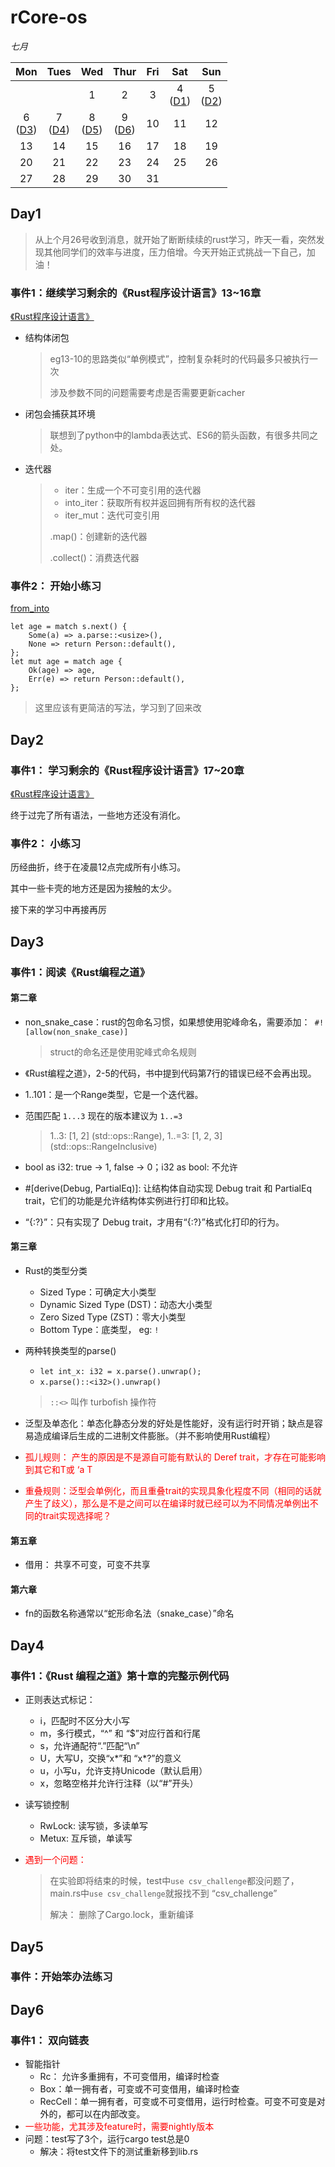 # rCore-os

*七月*

| Mon | Tues | Wed | Thur | Fri | Sat | Sun |
| :--: | :--: | :--: | :--: | :--: | :--: | :--: |
|   |   | 1 | 2 | 3 | 4<br>([D1](#day1)) | 5<br>([D2](#day2)) |
| 6<br>([D3](#day3)) | 7<br>([D4](#day4)) | 8<br>([D5](#day5)) | 9<br/>([D6](#day6)) |  10  | 11 | 12 |
| 13 | 14 | 15 | 16 | 17 | 18 | 19 |
| 20 | 21 | 22 | 23 | 24 | 25 | 26 |
| 27 | 28 | 29 | 30 | 31 |  |  |



## Day1

> 从上个月26号收到消息，就开始了断断续续的rust学习，昨天一看，突然发现其他同学们的效率与进度，压力倍增。今天开始正式挑战一下自己，加油！
>

### 事件1：继续学习剩余的《Rust程序设计语言》13~16章

[《Rust程序设计语言》](https://kaisery.github.io/trpl-zh-cn/ch13-01-closures.html )

- 结构体闭包

  >eg13-10的思路类似“单例模式”，控制复杂耗时的代码最多只被执行一次
  >
  >涉及参数不同的问题需要考虑是否需要更新cacher

- 闭包会捕获其环境

  > 联想到了python中的lambda表达式、ES6的箭头函数，有很多共同之处。

- 迭代器

  >- iter：生成一个不可变引用的迭代器
  >- into_iter：获取所有权并返回拥有所有权的迭代器
  >- iter_mut：迭代可变引用
  >
  >.map()：创建新的迭代器
  >
  >.collect()：消费迭代器

### 事件2： 开始小练习

[from_into](https://github.com/starEvil01/rCore-os/tree/master/rustlings/exercisesconversions/from_into.rs)

```
let age = match s.next() {
    Some(a) => a.parse::<usize>(),
    None => return Person::default(),
};
let mut age = match age {
    Ok(age) => age,
    Err(e) => return Person::default(),
};
```

> 这里应该有更简洁的写法，学习到了回来改


## Day2

### 事件1： 学习剩余的《Rust程序设计语言》17~20章

[《Rust程序设计语言》](https://kaisery.github.io/trpl-zh-cn/ch18-02-refutability.html)

终于过完了所有语法，一些地方还没有消化。

### 事件2： 小练习

历经曲折，终于在凌晨12点完成所有小练习。

其中一些卡壳的地方还是因为接触的太少。

接下来的学习中再接再厉

## Day3

### 事件1：阅读《Rust编程之道》

#### 第二章

- non_snake_case：rust的包命名习惯，如果想使用驼峰命名，需要添加：` #![allow(non_snake_case)]`

  > struct的命名还是使用驼峰式命名规则

- 《Rust编程之道》，2-5的代码，书中提到代码第7行的错误已经不会再出现。

- 1..101：是一个Range类型，它是一个迭代器。

- 范围匹配 `1...3` 现在的版本建议为 `1..=3`

  > 1..3: [1, 2] (std::ops::Range), 1..=3: [1, 2, 3] (std::ops::RangeInclusive)

- bool as i32: true -> 1, false -> 0；i32 as bool: 不允许

- #[derive(Debug, PartialEq)]: 让结构体自动实现 Debug trait 和 PartialEq trait，它们的功能是允许结构体实例进行打印和比较。

- “{:?}”：只有实现了 Debug trait，才用有“{:?}”格式化打印的行为。

#### 第三章

- Rust的类型分类
  - Sized Type：可确定大小类型
  - Dynamic Sized Type (DST)：动态大小类型
  - Zero Sized Type (ZST)：零大小类型
  - Bottom Type：底类型， eg: `!`

- 两种转换类型的parse()
  - `let int_x: i32 = x.parse().unwrap();`
  - `x.parse()::<i32>().unwrap()`

  > `::<>` 叫作 turbofish 操作符

- 泛型及单态化：单态化静态分发的好处是性能好，没有运行时开销；缺点是容易造成编译后生成的二进制文件膨胀。（并不影响使用Rust编程）
- <font color=red>孤儿规则： 产生的原因是不是源自可能有默认的 Deref trait，才存在可能影响到其它和T或 ‘a T</font>

- <font color=red>重叠规则：泛型会单例化，而且重叠trait的实现具象化程度不同（相同的话就产生了歧义），那么是不是之间可以在编译时就已经可以为不同情况单例出不同的trait实现选择呢？</font>

#### 第五章

- 借用： 共享不可变，可变不共享

#### 第六章

- fn的函数名称通常以“蛇形命名法（snake_case）”命名



## Day4

### 事件1：《Rust 编程之道》第十章的完整示例代码

- 正则表达式标记：
  - i，匹配时不区分大小写
  - m，多行模式，“^” 和 “$”对应行首和行尾
  - s，允许通配符“.”匹配“\n”
  - U，大写U，交换“x\*”和 “x\*?”的意义
  - u，小写u，允许支持Unicode（默认启用）
  - x，忽略空格并允许行注释（以“#”开头）

- 读写锁控制
  - RwLock: 读写锁，多读单写
  - Metux: 互斥锁，单读写
  
- <font color=red>遇到一个问题：</font>

  > 在实验即将结束的时候，test中`use csv_challenge`都没问题了，main.rs中`use csv_challenge`就报找不到 “csv_challenge”
  >
  > 解决： 删除了Cargo.lock，重新编译

## Day5

### 事件：开始笨办法练习

 

## Day6

### 事件1： 双向链表

- 智能指针
  - Rc<T>： 允许多重拥有，不可变借用，编译时检查
  - Box<T>：单一拥有者，可变或不可变借用，编译时检查
  - RecCell<T>：单一拥有者，可变或不可变借用，运行时检查。可变不可变是对外的，都可以在内部改变。
- <font color=red>一些功能，尤其涉及feature时，需要nightly版本</font>
- 问题：test写了3个，运行cargo test总是0
  - 解决：将test文件下的测试重新移到lib.rs

